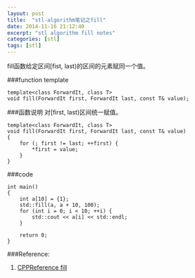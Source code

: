 ```yaml
---
layout: post
title:  "stl-algorithm笔记之fill"
date: 2014-11-16 21:12:40 
excerpt: "stl algorithm fill notes"
categories: [stl]
tags: [stl]
---
```


fill函数给定区间[fist, last)的区间的元素赋同一个值。

###function template

```
template<class ForwardIt, class T>
void fill(ForwardIt first, ForwardIt last, const T& value);
```


<!--more-->


###函数说明
对[first, last)区间统一赋值。

```
template<class ForwardIt, class T>
void fill(ForwardIt first, ForwardIt last, const T& value)
{
    for (; first != last; ++first) {
        *first = value;
    }
}
```


###code

```
int main()
{
    int a[10] = {1};
    std::fill(a, a + 10, 100);
    for (int i = 0; i < 10; ++i) {
        std::cout << a[i] << std::endl;
    }

    return 0;
}
```

###Reference:
1. [CPPReference fill](http://en.cppreference.com/w/cpp/algorithm/fill)


